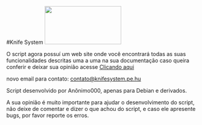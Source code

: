 #Knife System <img src="http://i.imgur.com/5ywM6O2.png" width="200px" height="100px">

O script agora possuí um web site onde você encontrará todas as suas funcionalidades descritas uma a uma na sua documentação
caso queira conferir e deixar sua opinião acesse [Clicando aqui](http://knifesystem.pe.hu)

novo email para contato: contato@knifesystem.pe.hu

Script desenvolvido por Anônimo000, apenas para Debian e derivados.

A sua opinião é muito importante para ajudar o desenvolvimento do script, não deixe de comentar e dizer o que achou do script, e caso ele apresente bugs, por favor reporte os erros.

